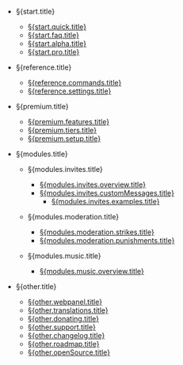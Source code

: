 - §{start.title}

  - [§{start.quick.title}](/§{lang}/getting-started/quick-start.md)
  - [§{start.faq.title}](/§{lang}/getting-started/faq.md)
  - [§{start.alpha.title}](/§{lang}/getting-started/alpha.md)
  - [§{start.pro.title}](/§{lang}/getting-started/pro.md)

- §{reference.title}

  - [§{reference.commands.title}](/§{lang}/reference/commands.md)
  - [§{reference.settings.title}](/§{lang}/reference/settings.md)

- §{premium.title}

  - [§{premium.features.title}](/§{lang}/premium/features.md)
  - [§{premium.tiers.title}](/§{lang}/premium/tiers.md)
  - [§{premium.setup.title}](/§{lang}/premium/setup.md)

- §{modules.title}

  - §{modules.invites.title}

    - [§{modules.invites.overview.title}](/§{lang}/modules/invites/overview.md)
    - [§{modules.invites.customMessages.title}](/§{lang}/modules/invites/custom-messages.md)
      - [§{modules.invites.examples.title}](/§{lang}/modules/invites/examples.md)

  - §{modules.moderation.title}

    - [§{modules.moderation.strikes.title}](/§{lang}/modules/moderation/strikes.md)
    - [§{modules.moderation.punishments.title}](/§{lang}/modules/moderation/punishments.md)

  - §{modules.music.title}

    - [§{modules.music.overview.title}](/§{lang}/modules/music/overview.md)

- §{other.title}

  - [§{other.webpanel.title}](/§{lang}/other/webpanel.md)
  - [§{other.translations.title}](/§{lang}/other/translations.md)
  - [§{other.donating.title}](/§{lang}/other/donating.md)
  - [§{other.support.title}](/§{lang}/other/support.md)
  - [§{other.changelog.title}](/§{lang}/other/changelog.md)
  - [§{other.roadmap.title}](/§{lang}/other/roadmap.md)
  - [§{other.openSource.title}](/§{lang}/other/open-source.md)
